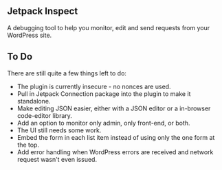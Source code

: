 ## Jetpack Inspect

A debugging tool to help you monitor, edit and send requests from your WordPress site.

## To Do

There are still quite a few things left to do:

- The plugin is currently insecure - no nonces are used.
- Pull in Jetpack Connection package into the plugin to make it standalone.
- Make editing JSON easier, either with a JSON editor or a in-browser code-editor library.
- Add an option to monitor only admin, only front-end, or both.
- The UI still needs some work.
- Embed the form in each list item instead of using only the one form at the top.
- Add error handling when WordPress errors are received and network request wasn't even issued.